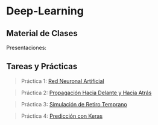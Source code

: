 # Deep-Learning

## Material de Clases

Presentaciones:

## Tareas y Prácticas

> Práctica 1: [Red Neuronal Artificial]()

> Práctica 2: [Propagación Hacia Delante y Hacia Atrás](https://github.com/erickgt00/Deep-Learning/blob/main/Practicas/Propagacion_Hacia_Delante.ipynb)

> Práctica 3: [Simulación de Retiro Temprano](https://github.com/erickgt00/Deep-Learning/blob/main/Practicas/Simulacion.ipynb)

> Práctica 4: [Predicción con Keras](https://github.com/erickgt00/Deep-Learning/blob/main/Practicas/Prediccion_con_Keras.ipynb)
